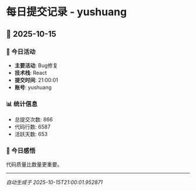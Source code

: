 # 每日提交记录 - yushuang

## 📅 2025-10-15

### 🎯 今日活动
- **主要活动**: Bug修复
- **技术栈**: React
- **提交时间**: 21:00:01
- **账号**: yushuang

### 📊 统计信息
- 总提交次数: 866
- 代码行数: 6587
- 活跃天数: 653

### 💭 今日感悟
代码质量比数量更重要。

---
*自动生成于 2025-10-15T21:00:01.952871*
